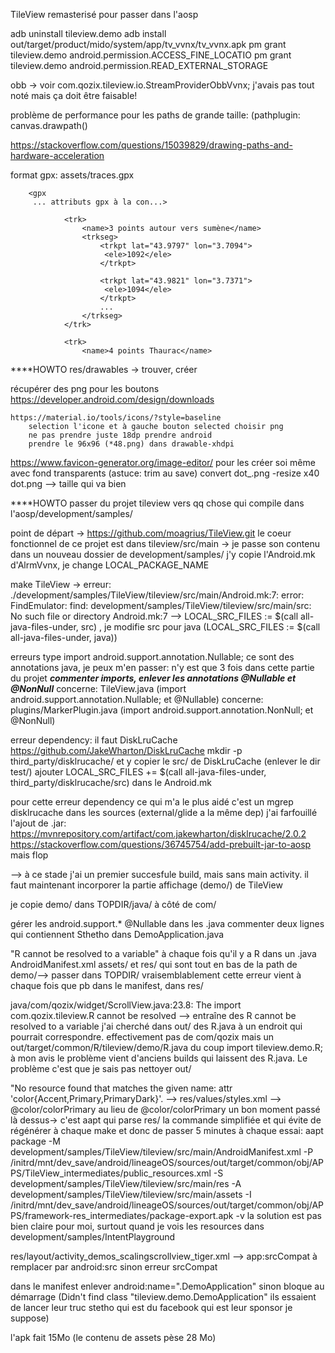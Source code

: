 TileView remasterisé pour passer dans l'aosp

adb uninstall tileview.demo
adb install out/target/product/mido/system/app/tv_vvnx/tv_vvnx.apk
pm grant tileview.demo android.permission.ACCESS_FINE_LOCATIO
pm grant tileview.demo android.permission.READ_EXTERNAL_STORAGE

obb -> voir com.qozix.tileview.io.StreamProviderObbVvnx; j'avais pas tout noté mais ça doit être faisable!

problème de performance pour les paths de grande taille: (pathplugin: canvas.drawpath()

https://stackoverflow.com/questions/15039829/drawing-paths-and-hardware-acceleration



format gpx: assets/traces.gpx


<?xml version="1.0" encoding="UTF-8" ?>
		<gpx
		 ... attributs gpx à la con...>
		 
				<trk>
					<name>3 points autour vers sumène</name>
					<trkseg>		
						<trkpt lat="43.9797" lon="3.7094">
						 <ele>1092</ele>
						</trkpt>
					
						<trkpt lat="43.9821" lon="3.7371">
						 <ele>1094</ele>
						</trkpt>
						...
					</trkseg>
				</trk>	
				
				<trk>
					<name>4 points Thaurac</name>
						
						
						
						



****HOWTO res/drawables -> trouver, créer

récupérer des png pour les boutons
https://developer.android.com/design/downloads

	https://material.io/tools/icons/?style=baseline
		selection l'icone et à gauche bouton selected choisir png
		ne pas prendre juste 18dp prendre android
		prendre le 96x96 (*48.png) dans drawable-xhdpi
		
https://www.favicon-generator.org/image-editor/ pour les créer soi même avec fond transparents (astuce: trim au save)
	convert dot_.png -resize x40 dot.png --> taille qui va bien


****HOWTO passer du projet tileview vers qq chose qui compile dans l'aosp/development/samples/

point de départ -> https://github.com/moagrius/TileView.git
le coeur fonctionnel de ce projet est dans tileview/src/main -> je passe son contenu dans un nouveau dossier de development/samples/
j'y copie l'Android.mk d'AlrmVvnx, je change LOCAL_PACKAGE_NAME  

make TileView -> erreur: ./development/samples/TileView/tileview/src/main/Android.mk:7: error: FindEmulator: find: development/samples/TileView/tileview/src/main/src: No such file or directory
Android.mk:7 --> LOCAL_SRC_FILES := $(call all-java-files-under, src) , je modifie src pour java (LOCAL_SRC_FILES := $(call all-java-files-under, java))

erreurs type import android.support.annotation.Nullable; ce sont des annotations java, je peux m'en passer: n'y est que 3 fois dans cette partie du projet
***commenter imports, enlever les annotations @Nullable et @NonNull***
concerne: TileView.java (import android.support.annotation.Nullable; et @Nullable)
concerne: plugins/MarkerPlugin.java (import android.support.annotation.NonNull; et @NonNull)

erreur dependency: il faut DiskLruCache https://github.com/JakeWharton/DiskLruCache
mkdir -p third_party/disklrucache/ et y copier le src/ de DiskLruCache (enlever le dir test/) 
ajouter LOCAL_SRC_FILES += $(call all-java-files-under, third_party/disklrucache/src) dans le Android.mk

pour cette erreur dependency ce qui m'a le plus aidé c'est un mgrep disklrucache dans les sources (external/glide a la même dep)
j'ai farfouillé l'ajout de .jar: https://mvnrepository.com/artifact/com.jakewharton/disklrucache/2.0.2 https://stackoverflow.com/questions/36745754/add-prebuilt-jar-to-aosp mais flop

--> à ce stade j'ai un premier succesfule build, mais sans main activity. il faut maintenant incorporer la partie affichage (demo/) de TileView



je copie demo/ dans TOPDIR/java/ à côté de com/

gérer les android.support.* @Nullable dans les .java
commenter deux lignes qui contiennent Sthetho dans DemoApplication.java

"R cannot be resolved to a variable" à chaque fois qu'il y a R dans un .java  AndroidManifest.xml assets/ et res/ qui sont tout en bas de la path de demo/--> passer dans TOPDIR/ 
vraisemblablement cette erreur vient à chaque fois que pb dans le manifest, dans res/

java/com/qozix/widget/ScrollView.java:23.8: The import com.qozix.tileview.R cannot be resolved --> entraîne des R cannot be resolved to a variable
	j'ai cherché dans out/ des R.java à un endroit qui pourrait correspondre. effectivement pas de com/qozix mais un out/target/common/R/tileview/demo/R.java
	du coup import tileview.demo.R;
	à mon avis le problème vient d'anciens builds qui laissent des R.java. Le problème c'est que je sais pas nettoyer out/

"No resource found that matches the given name: attr 'color{Accent,Primary,PrimaryDark}'. --> res/values/styles.xml --> <item name="android:colorPrimary">@color/colorPrimary</item> au lieu de <item name="colorPrimary">@color/colorPrimary</item>
un bon moment passé là dessus-> c'est aapt qui parse res/ la commande simplifiée et qui évite de régénérer à chaque make et donc de passer 5 minutes à chaque essai: 
aapt package -M development/samples/TileView/tileview/src/main/AndroidManifest.xml -P /initrd/mnt/dev_save/android/lineageOS/sources/out/target/common/obj/APPS/TileView_intermediates/public_resources.xml -S development/samples/TileView/tileview/src/main/res -A development/samples/TileView/tileview/src/main/assets -I /initrd/mnt/dev_save/android/lineageOS/sources/out/target/common/obj/APPS/framework-res_intermediates/package-export.apk -v
la solution est pas bien claire pour moi, surtout quand je vois les resources dans development/samples/IntentPlayground


res/layout/activity_demos_scalingscrollview_tiger.xml --> app:srcCompat à remplacer par android:src sinon erreur srcCompat

dans le manifest enlever android:name=".DemoApplication" sinon bloque au démarrage (Didn't find class "tileview.demo.DemoApplication" ils essaient de lancer leur truc stetho qui est du facebook qui est leur sponsor je suppose)

l'apk fait 15Mo (le contenu de assets pèse 28 Mo)


